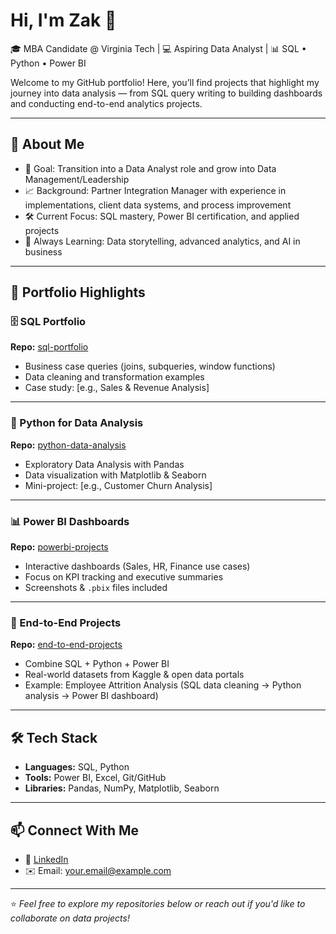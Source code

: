 # Hi, I'm Zak 👋  

🎓 MBA Candidate @ Virginia Tech | 💻 Aspiring Data Analyst | 📊 SQL • Python • Power BI  

Welcome to my GitHub portfolio! Here, you’ll find projects that highlight my journey into data analysis — from SQL query writing to building dashboards and conducting end-to-end analytics projects.  

---

## 🔎 About Me
- 🎯 Goal: Transition into a Data Analyst role and grow into Data Management/Leadership
- 📈 Background: Partner Integration Manager with experience in implementations, client data systems, and process improvement
- 🛠️ Current Focus: SQL mastery, Power BI certification, and applied projects
- 🌱 Always Learning: Data storytelling, advanced analytics, and AI in business

---

## 📂 Portfolio Highlights  

### 🗄️ SQL Portfolio  
**Repo:** [sql-portfolio](#)  
- Business case queries (joins, subqueries, window functions)  
- Data cleaning and transformation examples  
- Case study: [e.g., Sales & Revenue Analysis]  

---

### 🐍 Python for Data Analysis  
**Repo:** [python-data-analysis](#)  
- Exploratory Data Analysis with Pandas  
- Data visualization with Matplotlib & Seaborn  
- Mini-project: [e.g., Customer Churn Analysis]  

---

### 📊 Power BI Dashboards  
**Repo:** [powerbi-projects](#)  
- Interactive dashboards (Sales, HR, Finance use cases)  
- Focus on KPI tracking and executive summaries  
- Screenshots & `.pbix` files included  

---

### 📑 End-to-End Projects  
**Repo:** [end-to-end-projects](#)  
- Combine SQL + Python + Power BI  
- Real-world datasets from Kaggle & open data portals  
- Example: Employee Attrition Analysis (SQL data cleaning → Python analysis → Power BI dashboard)  

---

## 🛠️ Tech Stack
- **Languages:** SQL, Python  
- **Tools:** Power BI, Excel, Git/GitHub  
- **Libraries:** Pandas, NumPy, Matplotlib, Seaborn  

---

## 📫 Connect With Me
- 💼 [LinkedIn](https://www.linkedin.com/in/YOUR-LINKEDIN)  
- ✉️ Email: your.email@example.com  

---

⭐️ *Feel free to explore my repositories below or reach out if you'd like to collaborate on data projects!*
